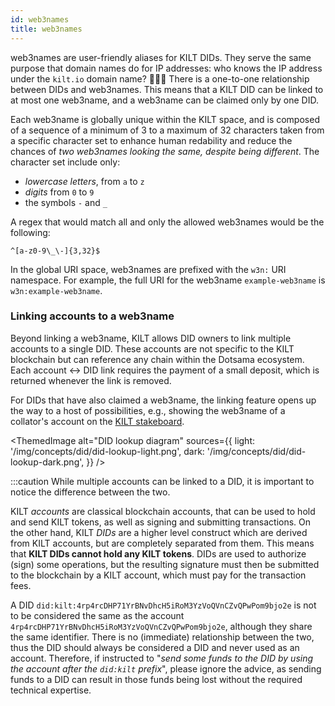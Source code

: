 ```yaml
---
id: web3names
title: web3names
---
```


web3names are user-friendly aliases for KILT DIDs.
They serve the same purpose that domain names do for IP addresses: who knows the IP address under the `kilt.io` domain name? 🤷🏽‍♀️
There is a one-to-one relationship between DIDs and web3names.
This means that a KILT DID can be linked to at most one web3name, and a web3name can be claimed only by one DID.

Each web3name is globally unique within the KILT space, and is composed of a sequence of a minimum of 3 to a maximum of 32 characters taken from a specific character set to enhance human redability and reduce the chances of *two web3names looking the same, despite being different*.
The character set include only:
- *lowercase letters*, from `a` to `z`
- *digits* from `0` to `9`
- the symbols `-` and `_`

A regex that would match all and only the allowed web3names would be the following:

```
^[a-z0-9\_\-]{3,32}$
```

In the global URI space, web3names are prefixed with the `w3n:` URI namespace.
For example, the full URI for the web3name `example-web3name` is `w3n:example-web3name`.

### Linking accounts to a web3name

Beyond linking a web3name, KILT allows DID owners to link multiple accounts to a single DID.
These accounts are not specific to the KILT blockchain but can reference any chain within the Dotsama ecosystem.
Each account <-> DID link requires the payment of a small deposit, which is returned whenever the link is removed.

For DIDs that have also claimed a web3name, the linking feature opens up the way to a host of possibilities, e.g., showing the web3name of a collator's account on the [KILT stakeboard](https://stakeboard.kilt.io/).

<ThemedImage
  alt="DID lookup diagram"
  sources={{
    light: '/img/concepts/did/did-lookup-light.png',
    dark: '/img/concepts/did/did-lookup-dark.png',
  }}
/>

:::caution
While multiple accounts can be linked to a DID, it is important to notice the difference between the two.

KILT *accounts* are classical blockchain accounts, that can be used to hold and send KILT tokens, as well as signing and submitting transactions.
On the other hand, KILT *DIDs* are a higher level construct which are derived from KILT accounts, but are completely separated from them.
This means that **KILT DIDs cannot hold any KILT tokens**.
DIDs are used to authorize (sign) some operations, but the resulting signature must then be submitted to the blockchain by a KILT account, which must pay for the transaction fees.

A DID `did:kilt:4rp4rcDHP71YrBNvDhcH5iRoM3YzVoQVnCZvQPwPom9bjo2e` is not to be considered the same as the account `4rp4rcDHP71YrBNvDhcH5iRoM3YzVoQVnCZvQPwPom9bjo2e`, although they share the same identifier.
There is no (immediate) relationship between the two, thus the DID should always be considered a DID and never used as an account.
Therefore, if instructed to "*send some funds to the DID by using the account after the `did:kilt` prefix*", please ignore the advice, as sending funds to a DID can result in those funds being lost without the required technical expertise.
